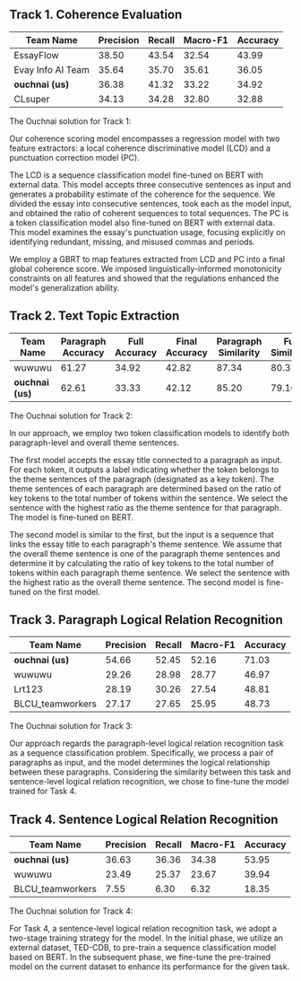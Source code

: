 ## Track 1. Coherence Evaluation

| Team Name | Precision | Recall | Macro-F1 | Accuracy |
| --- | --- | --- | --- | --- |
| EssayFlow | 38.50 | 43.54 | 32.54 | 43.99 |
| Evay Info AI Team | 35.64 | 35.70 | 35.61 | 36.05 |
| <strong>ouchnai (us)</strong> | 36.38 | 41.32 | 33.22 | 34.92 |
| CLsuper | 34.13 | 34.28 | 32.80 | 32.88 |

The Ouchnai solution for Track 1:

Our coherence scoring model encompasses a regression model with two feature extractors: a local coherence discriminative model (LCD) and a punctuation correction model (PC).

The LCD is a sequence classification model fine-tuned on BERT with external data. This model accepts three consecutive sentences as input and generates a probability estimate of the coherence for the sequence. We divided the essay into consecutive sentences, took each as the model input, and obtained the ratio of coherent sequences to total sequences. The PC is a token classification model also fine-tuned on BERT with external data. This model examines the essay's punctuation usage, focusing explicitly on identifying redundant, missing, and misused commas and periods.

We employ a GBRT to map features extracted from LCD and PC into a final global coherence score. We imposed linguistically-informed monotonicity constraints on all features and showed that the regulations enhanced the model's generalization ability.

## Track 2. Text Topic Extraction

| Team Name | Paragraph Accuracy | Full Accuracy | Final Accuracy | Paragraph Similarity | Full Similarity |
| --- | --- | --- | --- | --- | --- |
| wuwuwu | 61.27 | 34.92 | 42.82 | 87.34 | 80.37 |
| <strong>ouchnai (us)</strong> | 62.61 | 33.33 | 42.12 | 85.20 | 79.16 |

The Ouchnai solution for Track 2:

In our approach, we employ two token classification models to identify both paragraph-level and overall theme sentences. 

The first model accepts the essay title connected to a paragraph as input. For each token, it outputs a label indicating whether the token belongs to the theme sentences of the paragraph (designated as a key token). The theme sentences of each paragraph are determined based on the ratio of key tokens to the total number of tokens within the sentence. We select the sentence with the highest ratio as the theme sentence for that paragraph. The model is fine-tuned on BERT.

The second model is similar to the first, but the input is a sequence that links the essay title to each paragraph's theme sentence. We assume that the overall theme sentence is one of the paragraph theme sentences and determine it by calculating the ratio of key tokens to the total number of tokens within each paragraph theme sentence. We select the sentence with the highest ratio as the overall theme sentence. The second model is fine-tuned on the first model.

## Track 3. Paragraph Logical Relation Recognition

| Team Name | Precision | Recall | Macro-F1 | Accuracy |
| --- | --- | --- | --- | --- |
| <strong>ouchnai (us)</strong> | 54.66 | 52.45 | 52.16 | 71.03 |
| wuwuwu | 29.26 | 28.98 | 28.77 | 46.97 |
| Lrt123 | 28.19 | 30.26 | 27.54 | 48.81 |
| BLCU_teamworkers | 27.17 | 27.65 | 25.95 | 48.73 |

The Ouchnai solution for Track 3:

Our approach regards the paragraph-level logical relation recognition task as a sequence classification problem. Specifically, we process a pair of paragraphs as input, and the model determines the logical relationship between these paragraphs. Considering the similarity between this task and sentence-level logical relation recognition, we chose to fine-tune the model trained for Task 4.  

## Track 4. Sentence Logical Relation Recognition

| Team Name | Precision | Recall | Macro-F1 | Accuracy |
| --- | --- | --- | --- | --- |
| <strong>ouchnai (us)</strong> | 36.63 | 36.36 | 34.38 | 53.95 |
| wuwuwu | 23.49 | 25.37 | 23.67 | 39.94 |
| BLCU_teamworkers | 7.55 | 6.30 | 6.32 | 18.35 |

The Ouchnai solution for Track 4:

For Task 4, a sentence-level logical relation recognition task, we adopt a two-stage training strategy for the model. In the initial phase, we utilize an external dataset, TED-CDB, to pre-train a sequence classification model based on BERT. In the subsequent phase, we fine-tune the pre-trained model on the current dataset to enhance its performance for the given task. 
